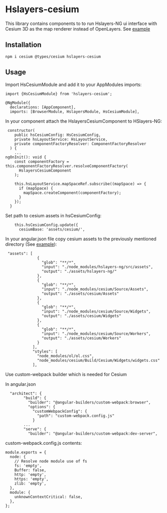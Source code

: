 # Hslayers-cesium

This library contains components to to run Hslayers-NG ui interface with Cesium 3D as the map renderer instead of OpenLayers.
See [example](https://github.com/hslayers/examples/tree/master/cesium)

## Installation

```
npm i cesium @types/cesium hslayers-cesium
```

## Usage

Import HsCesiumModule and add it to your AppModules imports:

```
import {HsCesiumModule} from 'hslayers-cesium';

@NgModule({
  declarations: [AppComponent],
  imports: [BrowserModule, HslayersModule, HsCesiumModule],

```

In your component attach the HslayersCesiumComponent to HSlayers-NG:

```
 constructor(
    public hsCesiumConfig: HsCesiumConfig,
    private hsLayoutService: HsLayoutService,
    private componentFactoryResolver: ComponentFactoryResolver
  ) {
    ...  
ngOnInit(): void {
    const componentFactory = this.componentFactoryResolver.resolveComponentFactory(
      HslayersCesiumComponent
    );

    this.hsLayoutService.mapSpaceRef.subscribe((mapSpace) => {
      if (mapSpace) {
        mapSpace.createComponent(componentFactory);
      }
    });
  }
```

Set path to cesium assets in hsCesiumConfig:

```
    this.hsCesiumConfig.update({
      cesiumBase: 'assets/cesium/',
```

In your angular.json file copy cesium assets to the previously mentioned directory (See [example](https://github.com/hslayers/examples/blob/master/angular.json)):

```
 "assets": [
              {
                "glob": "**/*",
                "input": "./node_modules/hslayers-ng/src/assets",
                "output": "./assets/hslayers-ng/"
              },    
              {
                "glob": "**/*",
                "input": "./node_modules/cesium/Source/Assets",
                "output": "./assets/cesium/Assets"
              },
              {
                "glob": "**/*",
                "input": "./node_modules/cesium/Source/Widgets",
                "output": "./assets/cesium/Widgets"
              },
              {
                "glob": "**/*",
                "input": "./node_modules/cesium/Source/Workers",
                "output": "./assets/cesium/Workers"
              }
            ],
            "styles": [
              "node_modules/ol/ol.css",
              "node_modules/cesium/Build/Cesium/Widgets/widgets.css"
            ],
```

Use custom-webpack builder which is needed for Cesium

In angular.json

```
  "architect": {
        "build": {
          "builder": "@angular-builders/custom-webpack:browser",
          "options": {
            "customWebpackConfig": {
              "path": "custom-webpack.config.js"
            }
        ...
        "serve": {
          "builder": "@angular-builders/custom-webpack:dev-server",    
```


custom-webpack.config.js contents:

```
module.exports = {
  node: {
    // Resolve node module use of fs
    fs: 'empty',
    Buffer: false,
    http: 'empty',
    https: 'empty',
    zlib: 'empty',
  },
  module: {
    unknownContextCritical: false,
  },
};
```
